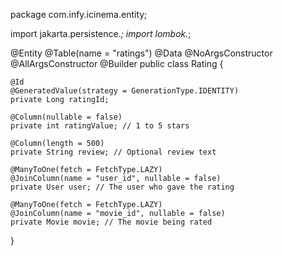 package com.infy.icinema.entity;

import jakarta.persistence.*;
import lombok.*;

@Entity
@Table(name = "ratings")
@Data
@NoArgsConstructor
@AllArgsConstructor
@Builder
public class Rating {

    @Id
    @GeneratedValue(strategy = GenerationType.IDENTITY)
    private Long ratingId;

    @Column(nullable = false)
    private int ratingValue; // 1 to 5 stars

    @Column(length = 500)
    private String review; // Optional review text

    @ManyToOne(fetch = FetchType.LAZY)
    @JoinColumn(name = "user_id", nullable = false)
    private User user; // The user who gave the rating

    @ManyToOne(fetch = FetchType.LAZY)
    @JoinColumn(name = "movie_id", nullable = false)
    private Movie movie; // The movie being rated
}
